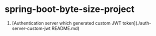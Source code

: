 # spring-boot-byte-size-project

1. [Authentication server which generated custom JWT token](./auth-server-custom-jwt README.md)
